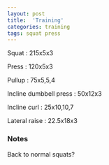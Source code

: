 ```yaml
---
layout: post
title:  'Training'
categories: training
tags: squat press
---
```


Squat : 215x5x3

Press  : 120x5x3

Pullup  : 75x5,5,4

Incline dumbbell press : 50x12x3

Incline curl  :  25x10,10,7

Lateral raise : 22.5x18x3

### Notes


Back to normal squats?
